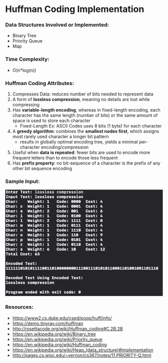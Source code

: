 # Huffman Coding Implementation

### Data Structures Involved or Implemented: 
* Binary Tree
* Priority Queue
* Map 

### Time Complexity: 
* O(n*log(n)) 

### Huffman Coding Attributes:   
1. Compresses Data: reduces number of bits needed to represent data 
1. A form of **lossless compression**, meaning no details are lost while compressing
1. Has **variable-length encoding**, whereas in fixed-length encoding, each character has the same length (number of bits) or the same amount of space is used to store each character
   * Fixed-Length Ex: ASCII Codes uses 8 bits (1 byte) for each character 
1. A **greedy algorithm**: combines the **smallest nodes first**, which assigns most rarely used character a longer bit pattern 
   * results in globally optimal encoding tree, yields a minimal per-character encoding/compression
1. Useful when **data is repeated**: fewer bits are used to encode more frequent letters than to encode those less frequent 
1. Has **prefix property**: no bit-sequence of a character is the prefix of any other bit sequence encoding

### Sample Input: 
<img src = "huffmanCodingSampleInput.png">

### Resources: 
* https://www2.cs.duke.edu/csed/poop/huff/info/
* https://demo.tinyray.com/huffman
* http://rosettacode.org/wiki/Huffman_coding#C.2B.2B
* https://en.wikipedia.org/wiki/Binary_tree
* https://en.wikipedia.org/wiki/Priority_queue
* https://en.wikipedia.org/wiki/Huffman_coding
* https://en.wikipedia.org/wiki/Heap_(data_structure)#Implementation
* http://pages.cs.wisc.edu/~vernon/cs367/notes/11.PRIORITY-Q.html
